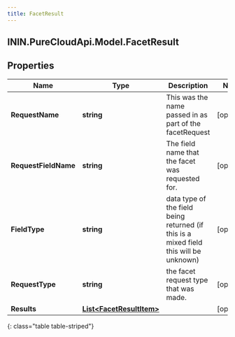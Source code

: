 ```yaml
---
title: FacetResult
---
```

## ININ.PureCloudApi.Model.FacetResult

## Properties

|Name | Type | Description | Notes|
|------------ | ------------- | ------------- | -------------|
| **RequestName** | **string** | This was the name passed in as part of the facetRequest | [optional] |
| **RequestFieldName** | **string** | The field name that the facet was requested for. | [optional] |
| **FieldType** | **string** | data type of the field being returned (if this is a mixed field this will be unknown) | [optional] |
| **RequestType** | **string** | the facet request type that was made. | [optional] |
| **Results** | [**List&lt;FacetResultItem&gt;**](FacetResultItem.html) |  | [optional] |
{: class="table table-striped"}


